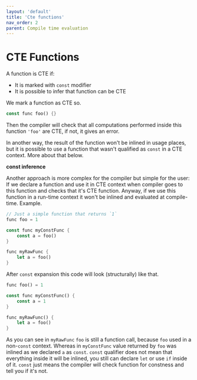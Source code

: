 ```yaml
---
layout: 'default'
title: 'Cte functions'
nav_order: 2
parent: Compile time evaluation
---
```


# CTE Functions

A function is CTE if:

* It is marked with `const` modifier
* It is possible to infer that function can be CTE

We mark a function as CTE so.

```rust
const func foo() {}
```

Then the compiler will check that all computations performed inside this function `'foo'` are CTE, if not, it gives an
error.

In another way, the result of the function won't be inlined in usage places, but it is possible to use a function that
wasn't qualified as `const` in a CTE context. More about that below.

**const inference**

Another approach is more complex for the compiler but simple for the user: If we declare a function and use it in CTE
context when compiler goes to this function and checks that it's CTE function. Anyway, if we use this function in a
run-time context it won't be inlined and evaluated at compile-time. Example.

```rust
// Just a simple function that returns `1`
func foo = 1

const func myConstFunc {
    const a = foo()
}

func myRawFunc {
    let a = foo()
}
```

After `const` expansion this code will look (structurally) like that.

```rust
func foo() = 1

const func myConstFunc() {
    const a = 1
}

func myRawFunc() {
    let a = foo()
}
```

As you can see in `myRawFunc` `foo` is still a function call, because `foo` used in a non-`const` context. Whereas in
`myConstFunc` value returned by `foo` was inlined as we declared `a` as `const`. `const` qualifier does not mean that
everything inside it will be inlined, you still can declare `let` or use `if` inside of it. `const` just means the
compiler will check function for constness and tell you if it's not.
